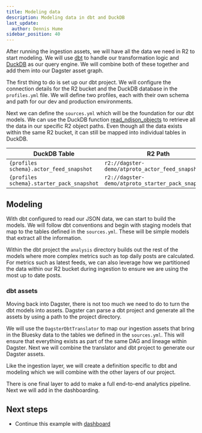 ```yaml
---
title: Modeling data
description: Modeling data in dbt and DuckDB
last_update:
  author: Dennis Hume
sidebar_position: 40
---
```


After running the ingestion assets, we will have all the data we need in R2 to start modeling. We will use [dbt](https://www.getdbt.com/) to handle our transformation logic and [DuckDB](https://duckdb.org/) as our query engine. We will combine both of these together and add them into our Dagster asset graph.

The first thing to do is set up our dbt project. We will configure the connection details for the R2 bucket and the DuckDB database in the `profiles.yml` file. We will define two profiles, each with their own schema and path for our dev and production environments.

<CodeExample path="docs_projects/project_atproto_dashboard/dbt_project/profiles.yml" language="yaml" lineStart="1" lineEnd="27"/>

Next we can define the `sources.yml` which will be the foundation for our dbt models. We can use the DuckDB function [read_ndjson_objects](https://duckdb.org/docs/data/json/loading_json.html#functions-for-reading-json-objects) to retrieve all the data in our specific R2 object paths. Even though all the data exists within the same R2 bucket, it can still be mapped into individual tables in DuckDB.

<CodeExample path="docs_projects/project_atproto_dashboard/dbt_project/models/sources.yml" language="yaml" lineStart="0" lineEnd="11"/>

| DuckDB Table | R2 Path |
| --- | --- |
| `{profiles schema}.actor_feed_snapshot` | `r2://dagster-demo/atproto_actor_feed_snapshot/` |
| `{profiles schema}.starter_pack_snapshot` | `r2://dagster-demo/atproto_starter_pack_snapshot/` |

## Modeling

With dbt configured to read our JSON data, we can start to build the models. We will follow dbt conventions and begin with staging models that map to the tables defined in the `sources.yml`. These will be simple models that extract all the information.

<CodeExample path="docs_projects/project_atproto_dashboard/dbt_project/models/staging/stg_feed_snapshots.sql" language="sql" lineStart="0" lineEnd="5"/>

Within the dbt project the `analysis` directory builds out the rest of the models where more complex metrics such as top daily posts are calculated. For metrics such as latest feeds, we can also leverage how we partitioned the data within our R2 bucket during ingestion to ensure we are using the most up to date posts.

<CodeExample path="docs_projects/project_atproto_dashboard/dbt_project/models/analysis/latest_feed.sql" language="sql" lineStart="0" lineEnd="17"/>

### dbt assets

Moving back into Dagster, there is not too much we need to do to turn the dbt models into assets. Dagster can parse a dbt project and generate all the assets by using a path to the project directory.

<CodeExample path="docs_projects/project_atproto_dashboard/project_atproto_dashboard/modeling/definitions.py" language="python" lineStart="8" lineEnd="14"/>

We will use the `DagsterDbtTranslator` to map our ingestion assets that bring in the Bluesky data to the tables we defined in the `sources.yml`. This will ensure that everything exists as part of the same DAG and lineage within Dagster. Next we will combine the translator and dbt project to generate our Dagster assets. 

<CodeExample path="docs_projects/project_atproto_dashboard/project_atproto_dashboard/modeling/definitions.py" language="python" lineStart="32" lineEnd="46"/>

Like the ingestion layer, we will create a definition specific to dbt and modeling which we will combine with the other layers of our project.

There is one final layer to add to make a full end-to-end analytics pipeline. Next we will add in the dashboarding.

## Next steps

- Continue this example with [dashboard](dashboard)